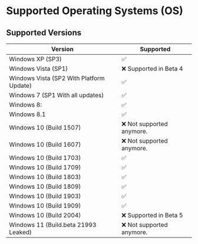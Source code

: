 # Supported Operating Systems (OS)

## Supported Versions

| Version | Supported          |
| ------- | ------------------ |  
| Windows XP (SP3)   | :white_check_mark: |
| Windows Vista (SP1) | :x: Supported in Beta 4 |
| Windows Vista (SP2 With Platform Update)   | :white_check_mark: |
| Windows 7 (SP1 With all updates)   | :white_check_mark: |
| Windows 8: |   :white_check_mark: |
| Windows 8.1 | :white_check_mark: |
| Windows 10 (Build 1507)   | :x: Not supported anymore. |
| Windows 10 (Build 1607)   | :x: Not supported anymore. |
| Windows 10 (Build 1703)   | :white_check_mark: |
| Windows 10 (Build 1709)   | :white_check_mark: |
| Windows 10 (Build 1803)   | :white_check_mark: |
| Windows 10 (Build 1809)   | :white_check_mark: |
| Windows 10 (Build 1903)   | :white_check_mark: |
| Windows 10 (Build 1909)   | :white_check_mark: |
| Windows 10 (Build 2004)   | :x: Supported in Beta 5 |
| Windows 11 (Build.beta 21993 Leaked) | :x: Not supported anymore. |
